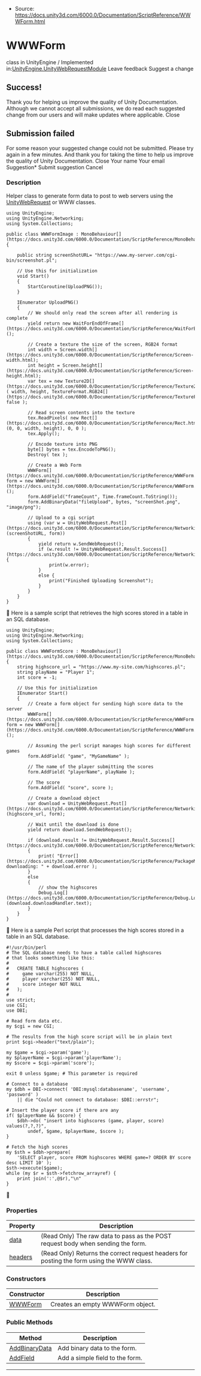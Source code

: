* Source: https://docs.unity3d.com/6000.0/Documentation/ScriptReference/WWWForm.html

# WWWForm
class in UnityEngine
/
Implemented in:[UnityEngine.UnityWebRequestModule](https://docs.unity3d.com/6000.0/Documentation/ScriptReference/UnityEngine.UnityWebRequestModule.html)
Leave feedback
Suggest a change
## Success!
Thank you for helping us improve the quality of Unity Documentation. Although we cannot accept all submissions, we do read each suggested change from our users and will make updates where applicable.
Close
## Submission failed
For some reason your suggested change could not be submitted. Please <a>try again</a> in a few minutes. And thank you for taking the time to help us improve the quality of Unity Documentation.
Close
Your name Your email Suggestion* Submit suggestion
Cancel
### Description
Helper class to generate form data to post to web servers using the [UnityWebRequest](https://docs.unity3d.com/6000.0/Documentation/ScriptReference/Networking.UnityWebRequest.html) or WWW classes.
```
using UnityEngine;
using UnityEngine.Networking;
using System.Collections;  
  
public class WWWFormImage : MonoBehaviour[](https://docs.unity3d.com/6000.0/Documentation/ScriptReference/MonoBehaviour.html)
{  
  
    public string screenShotURL= "https://www.my-server.com/cgi-bin/screenshot.pl";  
  
    // Use this for initialization
    void Start()
    {
        StartCoroutine(UploadPNG());
    }  
  
    IEnumerator UploadPNG()
    {
        // We should only read the screen after all rendering is complete
        yield return new WaitForEndOfFrame[](https://docs.unity3d.com/6000.0/Documentation/ScriptReference/WaitForEndOfFrame.html)();  
  
        // Create a texture the size of the screen, RGB24 format
        int width = Screen.width[](https://docs.unity3d.com/6000.0/Documentation/ScriptReference/Screen-width.html);
        int height = Screen.height[](https://docs.unity3d.com/6000.0/Documentation/ScriptReference/Screen-height.html);
        var tex = new Texture2D[](https://docs.unity3d.com/6000.0/Documentation/ScriptReference/Texture2D.html)( width, height, TextureFormat.RGB24[](https://docs.unity3d.com/6000.0/Documentation/ScriptReference/TextureFormat.RGB24.html), false );  
  
        // Read screen contents into the texture
        tex.ReadPixels( new Rect[](https://docs.unity3d.com/6000.0/Documentation/ScriptReference/Rect.html)(0, 0, width, height), 0, 0 );
        tex.Apply();  
  
        // Encode texture into PNG
        byte[] bytes = tex.EncodeToPNG();
        Destroy( tex );  
  
        // Create a Web Form
        WWWForm[](https://docs.unity3d.com/6000.0/Documentation/ScriptReference/WWWForm.html) form = new WWWForm[](https://docs.unity3d.com/6000.0/Documentation/ScriptReference/WWWForm.html)();
        form.AddField("frameCount", Time.frameCount.ToString());
        form.AddBinaryData("fileUpload", bytes, "screenShot.png", "image/png");  
  
        // Upload to a cgi script
        using (var w = UnityWebRequest.Post[](https://docs.unity3d.com/6000.0/Documentation/ScriptReference/Networking.UnityWebRequest.Post.html)(screenShotURL, form))
        {
            yield return w.SendWebRequest();
            if (w.result != UnityWebRequest.Result.Success[](https://docs.unity3d.com/6000.0/Documentation/ScriptReference/Networking.UnityWebRequest.Result.Success.html)) {
                print(w.error);
            }
            else {
                print("Finished Uploading Screenshot");
            }
        }
    }
}

```

Here is a sample script that retrieves the high scores stored in a table in an SQL database.
```
using UnityEngine;
using UnityEngine.Networking;
using System.Collections;  
  
public class WWWFormScore : MonoBehaviour[](https://docs.unity3d.com/6000.0/Documentation/ScriptReference/MonoBehaviour.html)
{
    string highscore_url = "https://www.my-site.com/highscores.pl";
    string playName = "Player 1";
    int score = -1;  
  
    // Use this for initialization
    IEnumerator Start()
    {
        // Create a form object for sending high score data to the server
        WWWForm[](https://docs.unity3d.com/6000.0/Documentation/ScriptReference/WWWForm.html) form = new WWWForm[](https://docs.unity3d.com/6000.0/Documentation/ScriptReference/WWWForm.html)();  
  
        // Assuming the perl script manages high scores for different games
        form.AddField( "game", "MyGameName" );  
  
        // The name of the player submitting the scores
        form.AddField( "playerName", playName );  
  
        // The score
        form.AddField( "score", score );  
  
        // Create a download object
        var download = UnityWebRequest.Post[](https://docs.unity3d.com/6000.0/Documentation/ScriptReference/Networking.UnityWebRequest.Post.html)(highscore_url, form);  
  
        // Wait until the download is done
        yield return download.SendWebRequest();  
  
        if (download.result != UnityWebRequest.Result.Success[](https://docs.unity3d.com/6000.0/Documentation/ScriptReference/Networking.UnityWebRequest.Result.Success.html))
        {
            print( "Error[](https://docs.unity3d.com/6000.0/Documentation/ScriptReference/PackageManager.Error.html) downloading: " + download.error );
        }
        else
        {
            // show the highscores
            Debug.Log[](https://docs.unity3d.com/6000.0/Documentation/ScriptReference/Debug.Log.html)(download.downloadHandler.text);
        }
    }
}

```

Here is a sample Perl script that processes the high scores stored in a table in an SQL database.
```
#!/usr/bin/perl
# The SQL database needs to have a table called highscores
# that looks something like this:
#
#   CREATE TABLE highscores (
#     game varchar(255) NOT NULL,
#     player varchar(255) NOT NULL,
#     score integer NOT NULL
#   );
#
use strict;
use CGI;
use DBI;  
  
# Read form data etc.
my $cgi = new CGI;  
  
# The results from the high score script will be in plain text
print $cgi->header("text/plain");  
  
my $game = $cgi->param('game');
my $playerName = $cgi->param('playerName');
my $score = $cgi->param('score');  
  
exit 0 unless $game; # This parameter is required  
  
# Connect to a database
my $dbh = DBI->connect( 'DBI:mysql:databasename', 'username', 'password' )
    || die "Could not connect to database: $DBI::errstr";  
  
# Insert the player score if there are any
if( $playerName && $score) {
    $dbh->do( "insert into highscores (game, player, score) values(?,?,?)",
        undef, $game, $playerName, $score );
}  
  
# Fetch the high scores
my $sth = $dbh->prepare(
    'SELECT player, score FROM highscores WHERE game=? ORDER BY score desc LIMIT 10' );
$sth->execute($game);
while (my $r = $sth->fetchrow_arrayref) {
    print join(':',@$r),"\n"
}
```

### Properties
Property | Description  
---|---  
[data](https://docs.unity3d.com/6000.0/Documentation/ScriptReference/WWWForm-data.html) | (Read Only) The raw data to pass as the POST request body when sending the form.  
[headers](https://docs.unity3d.com/6000.0/Documentation/ScriptReference/WWWForm-headers.html) | (Read Only) Returns the correct request headers for posting the form using the WWW class.  
### Constructors
Constructor | Description  
---|---  
[WWWForm](https://docs.unity3d.com/6000.0/Documentation/ScriptReference/WWWForm-ctor.html) | Creates an empty WWWForm object.  
### Public Methods
Method | Description  
---|---  
[AddBinaryData](https://docs.unity3d.com/6000.0/Documentation/ScriptReference/WWWForm.AddBinaryData.html) | Add binary data to the form.  
[AddField](https://docs.unity3d.com/6000.0/Documentation/ScriptReference/WWWForm.AddField.html) | Add a simple field to the form.  
* * *
